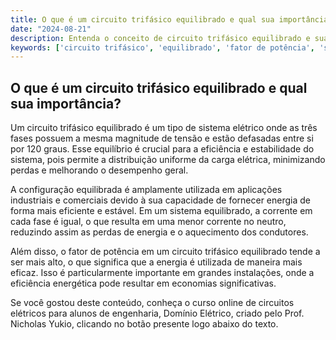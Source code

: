 ```yaml
---
title: O que é um circuito trifásico equilibrado e qual sua importância?
date: "2024-08-21"
description: Entenda o conceito de circuito trifásico equilibrado e sua relevância em sistemas elétricos.
keywords: ['circuito trifásico', 'equilibrado', 'fator de potência', 'sistemas elétricos']
---
```


## O que é um circuito trifásico equilibrado e qual sua importância?

Um circuito trifásico equilibrado é um tipo de sistema elétrico onde as três fases possuem a mesma magnitude de tensão e estão defasadas entre si por 120 graus. Esse equilíbrio é crucial para a eficiência e estabilidade do sistema, pois permite a distribuição uniforme da carga elétrica, minimizando perdas e melhorando o desempenho geral.

A configuração equilibrada é amplamente utilizada em aplicações industriais e comerciais devido à sua capacidade de fornecer energia de forma mais eficiente e estável. Em um sistema equilibrado, a corrente em cada fase é igual, o que resulta em uma menor corrente no neutro, reduzindo assim as perdas de energia e o aquecimento dos condutores.

Além disso, o fator de potência em um circuito trifásico equilibrado tende a ser mais alto, o que significa que a energia é utilizada de maneira mais eficaz. Isso é particularmente importante em grandes instalações, onde a eficiência energética pode resultar em economias significativas.

Se você gostou deste conteúdo, conheça o curso online de circuitos elétricos para alunos de engenharia, Domínio Elétrico, criado pelo Prof. Nicholas Yukio, clicando no botão presente logo abaixo do texto.